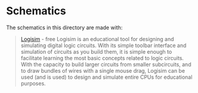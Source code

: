# Schematics

The schematics in this directory are made with:

>[Logisim](http://www.cburch.com/logisim/) - free
>Logisim is an educational tool for designing and simulating digital logic circuits. With its simple toolbar interface and simulation of circuits as you build them, it is simple enough to facilitate learning the most basic concepts related to logic circuits. With the capacity to build larger circuits from smaller subcircuits, and to draw bundles of wires with a single mouse drag, Logisim can be used (and is used) to design and simulate entire CPUs for educational purposes.
